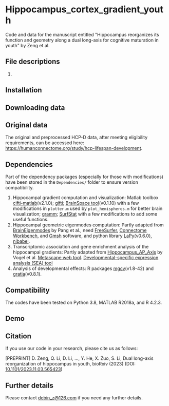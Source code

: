 # Hippocampus_cortex_gradient_youth

Code and data for the manuscript entitled "Hippocampus reorganizes its function and geometry along a dual long-axis for cognitive maturation in youth" by Zeng et al.

## File descriptions

1. 

## Installation



## Downloading data



## Original data

The original and preprocessed HCP-D data, after meeting eligibility requirements, can be accessed here: https://humanconnectome.org/study/hcp-lifespan-development.

## Dependencies

Part of the dependency packages (especially for those with modifications) have been stored in the `Dependencies/` folder to ensure version compatibility. 

1. Hippocampal gradient computation and visualization: Matlab toolbox [cifti-matlab](https://github.com/Washington-University/cifti-matlab)(v2.1.0); [gifti](https://github.com/gllmflndn/gifti); [BrainSpace tool](https://github.com/MICA-MNI/BrainSpace)(v0.1.10) with a few modifications in `plotter.m` used by `plot_hemispheres.m` for better brain visualization; [gramm](https://github.com/piermorel/gramm); [SurfStat](https://math.mcgill.ca/keith/surfstat/) with a few modifications to add some useful functions.
2. Hippocampal geometric eigenmodes computation: Partly adapted from [BrainEigenmodes](https://github.com/NSBLab/BrainEigenmodes/tree/main) by Pang et al., need [FreeSurfer](https://surfer.nmr.mgh.harvard.edu/fswiki/DownloadAndInstall), [Connectome Workbench](https://www.humanconnectome.org/software/get-connectome-workbench), and [Gmsh](https://gmsh.info/) software, and python library [LaPy](https://github.com/Deep-MI/LaPy)(v0.6.0), [nibabel](https://nipy.org/nibabel/).
3. Transcriptomic association and gene enrichment analysis of the hippocampal gradients: Partly adapted from [Hippocampus_AP_Axis](https://github.com/illdopejake/Hippocampus_AP_Axis) by Vogel et al. [Metascape web tool](www.metascape.org). [Developmental-specific expression analysis (SEA) tool](http://genetics.wustl.edu/jdlab/cseatool-2/)
4. Analysis of developmental effects: R packages [mgcv](https://rdocumentation.org/packages/mgcv/versions/1.8-42)(v1.8-42) and [gratia](https://rdocumentation.org/packages/gratia/versions/0.8.1)(v0.8.1).

## Compatibility

The codes have been tested on Python 3.8, MATLAB R2018a, and R 4.2.3.

## Demo



## Citation

If you use our code in your research, please cite us as follows:

[PREPRINT] D. Zeng, Q. Li, D. Li, ..., Y. He, X. Zuo, S. Li, Dual long-axis reorganization of hippocampus in youth, bioRxiv (2023) (DOI: [10.1101/2023.11.03.565423](https://www.biorxiv.org/content/10.1101/2023.11.03.565423v1.article-metrics))

## Further details

Please contact debin_z@126.com if you need any further details.
